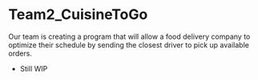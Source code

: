 # Team2_CuisineToGo
Our team is creating a program that will allow a food delivery company to optimize their schedule by sending the closest driver to pick up available orders.
* Still WIP
